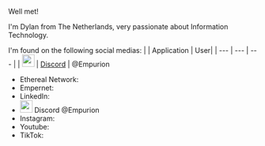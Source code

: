 Well met!

I'm Dylan from The Netherlands, very passionate about Information Technology.

I'm found on the following social medias:
| | Application | User|
| --- | --- | --- |
| <img src="https://www.pngkey.com/png/full/17-179750_discord-logo-png.png" width="25"> | [Discord](https://discord.gg) | @Empurion


- Ethereal Network:
- Empernet:
- LinkedIn:
-  <img src="https://www.pngkey.com/png/full/17-179750_discord-logo-png.png" width="25"> Discord  @Empurion
- Instagram:
- Youtube:
- TikTok:


